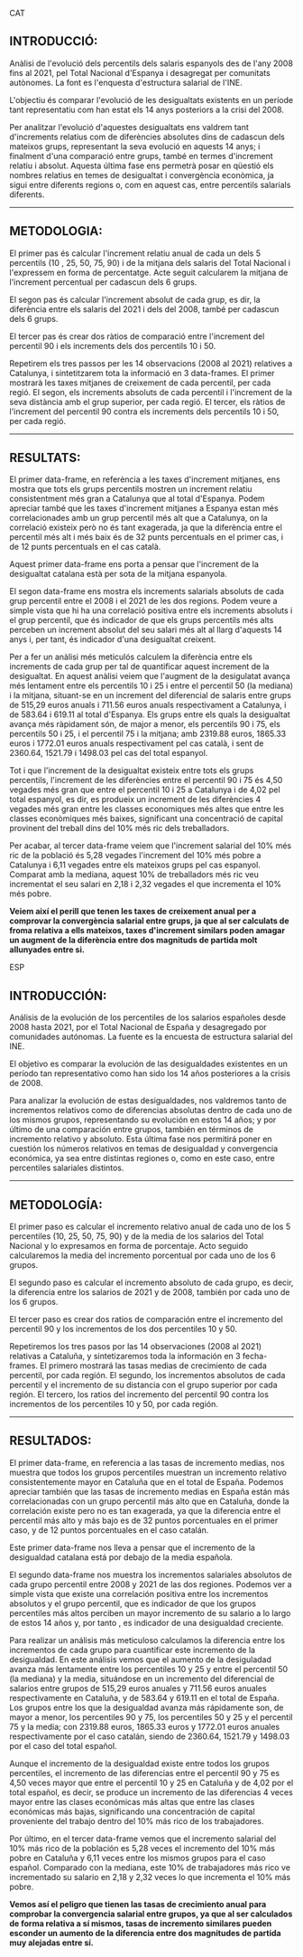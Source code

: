 CAT

INTRODUCCIÓ:
-
Anàlisi de l'evolució dels percentils dels salaris espanyols des de l'any 2008 fins al 2021, pel Total Nacional d'Espanya i desagregat per comunitats autònomes. La font es l'enquesta d'estructura salarial de l'INE.

L'objectiu és comparar l'evolució de les desigualtats existents en un període tant representatiu com han estat els 14 anys posteriors a la crisi del 2008.

Per analitzar l'evolució d'aquestes desigualtats ens valdrem tant d'increments relatius com de diferències absolutes dins de cadascun dels mateixos grups, representant la seva evolució en aquests 14 anys; i finalment d'una comparació entre grups, també en termes d'increment relatiu i absolut. Aquesta última fase ens permetrà posar en qüestió els nombres relatius en temes de desigualtat i convergència econòmica, ja sigui entre diferents regions o, com en aquest cas, entre percentils salarials diferents.

---------------------------------------------------------------------------------------------------------------
METODOLOGIA:
-
El primer pas és calcular l'increment relatiu anual de cada un dels 5 percentils (10 , 25, 50, 75, 90) i de la mitjana dels salaris del Total Nacional i l'expressem en forma de percentatge.
Acte seguit calcularem la mitjana de l'increment percentual per cadascun dels 6 grups.

El segon pas és calcular l'increment absolut de cada grup, es dir, la diferència entre els salaris del 2021 i dels del 2008, també per cadascun dels 6 grups.


El tercer pas és crear dos ràtios de comparació entre l'increment del percentil 90 i els increments dels dos percentils 10 i 50.

Repetirem els tres passos per les 14 observacions (2008 al 2021) relatives a Catalunya, i sintetitzarem tota la informació en 3 data-frames.
El primer mostrarà les taxes mitjanes de creixement de cada percentil, per cada regió.
El segon, els increments absoluts de cada percentil i l'increment de la seva distància amb el grup superior, per cada regió.
El tercer, els ràtios de l'increment del percentil 90 contra els increments dels percentils 10 i 50, per cada regió.
_______________________________________________________________________________________________________________
RESULTATS:
-
El primer data-frame, en referència a les taxes d'increment mitjanes, ens mostra que tots els grups percentils mostren un increment relatiu consistentment més gran a Catalunya que al total d'Espanya. Podem apreciar també que les taxes d'increment mitjanes a Espanya estan més correlacionades amb un grup percentil més alt que a Catalunya, on la correlació existeix però no és tant exagerada, ja que la diferència entre el percentil més alt i més baix és de 32 punts percentuals en el primer cas, i de 12 punts percentuals en el cas català.

Aquest primer data-frame ens porta a pensar que l'increment de la desigualtat catalana està per sota de la mitjana espanyola.

El segon data-frame ens mostra els increments salarials absoluts de cada grup percentil entre el 2008 i el 2021 de les dos regions. Podem veure a simple vista que hi ha una correlació positiva entre els increments absoluts i el grup percentil, que és indicador de que els grups percentils més alts perceben un increment absolut del seu salari més alt al llarg d'aquests 14 anys i, per tant, és indicador d'una desigualtat creixent. 

Per a fer un anàlisi més meticulós calculem la diferència entre els increments de cada grup per tal de quantificar aquest increment de la desigualtat.
En aquest anàlisi veiem que l'augment de la desigulatat avança més lentament entre els percentils 10 i 25 i entre el percentil 50 (la mediana) i la mitjana, situant-se en un increment del diferencial de salaris entre grups de 515,29 euros anuals i 711.56 euros anuals respectivament a Catalunya, i de 583.64 i 619.11 al total d'Espanya.
Els grups entre els quals la desigualtat avança més ràpidament són, de major a menor, els percentils 90 i 75, els percentils 50 i 25, i el percentil 75 i la mitjana; amb 2319.88 euros, 1865.33 euros i 1772.01 euros anuals respectivament pel cas català, i sent de 2360.64, 1521.79 i 1498.03 pel cas del total espanyol. 

Tot i que l'increment de la desigualtat existeix entre tots els grups percentils, l'increment de les diferències entre el percentil 90 i 75 és 4,50 vegades més gran que entre el percentil 10 i 25 a Catalunya i de 4,02 pel total espanyol, es dir, es produeix un increment de les diferències 4 vegades més gran entre les classes economiques més altes que entre les classes econòmiques més baixes, significant una concentració de capital provinent del treball dins del 10% més ric dels treballadors.

Per acabar, al tercer data-frame veiem que l'increment salarial del 10% més ric de la població és 5,28 vegades l'increment del 10% més pobre a Catalunya i 6,11 vegades entre els mateixos grups pel cas espanyol.
Comparat amb la mediana, aquest 10% de treballadors més ric veu incrementat el seu salari en 2,18 i 2,32 vegades el que incrementa el 10% més pobre.

**Veiem així el perill que tenen les taxes de creixement anual per a comprovar la convergència salarial entre grups, ja que al ser calculats de froma relativa a ells mateixos, taxes d'increment similars poden amagar un augment de la diferència entre dos magnituds de partida molt allunyades entre si.**

ESP

INTRODUCCIÓN:
-
Análisis de la evolución de los percentiles de los salarios españoles desde 2008 hasta 2021, por el Total Nacional de España y desagregado por comunidades autónomas. La fuente es la encuesta de estructura salarial del INE.

El objetivo es comparar la evolución de las desigualdades existentes en un período tan representativo como han sido los 14 años posteriores a la crisis de 2008.

Para analizar la evolución de estas desigualdades, nos valdremos tanto de incrementos relativos como de diferencias absolutas dentro de cada uno de los mismos grupos, representando su evolución en estos 14 años; y por último de una comparación entre grupos, también en términos de incremento relativo y absoluto. Esta última fase nos permitirá poner en cuestión los números relativos en temas de desigualdad y convergencia económica, ya sea entre distintas regiones o, como en este caso, entre percentiles salariales distintos.

-------------------------------------------------- -------------------------------------------------- -----------
METODOLOGÍA:
-
El primer paso es calcular el incremento relativo anual de cada uno de los 5 percentiles (10, 25, 50, 75, 90) y de la media de los salarios del Total Nacional y lo expresamos en forma de porcentaje.
Acto seguido calcularemos la media del incremento porcentual por cada uno de los 6 grupos.

El segundo paso es calcular el incremento absoluto de cada grupo, es decir, la diferencia entre los salarios de 2021 y de 2008, también por cada uno de los 6 grupos.


El tercer paso es crear dos ratios de comparación entre el incremento del percentil 90 y los incrementos de los dos percentiles 10 y 50.

Repetiremos los tres pasos por las 14 observaciones (2008 al 2021) relativas a Cataluña, y sintetizaremos toda la información en 3 fecha-frames.
El primero mostrará las tasas medias de crecimiento de cada percentil, por cada región.
El segundo, los incrementos absolutos de cada percentil y el incremento de su distancia con el grupo superior por cada región.
El tercero, los ratios del incremento del percentil 90 contra los incrementos de los percentiles 10 y 50, por cada región.
_______________________________________________________________________________________________________________
RESULTADOS:
-
El primer data-frame, en referencia a las tasas de incremento medias, nos muestra que todos los grupos percentiles muestran un incremento relativo consistentemente mayor en Cataluña que en el total de España. Podemos apreciar también que las tasas de incremento medias en España están más correlacionadas con un grupo percentil más alto que en Cataluña, donde la correlación existe pero no es tan exagerada, ya que la diferencia entre el percentil más alto y más bajo es de 32 puntos porcentuales en el primer caso, y de 12 puntos porcentuales en el caso catalán.

Este primer data-frame nos lleva a pensar que el incremento de la desigualdad catalana está por debajo de la media española.

El segundo data-frame nos muestra los incrementos salariales absolutos de cada grupo percentil entre 2008 y 2021 de las dos regiones. Podemos ver a simple vista que existe una correlación positiva entre los incrementos absolutos y el grupo percentil, que es indicador de que los grupos percentiles más altos perciben un mayor incremento de su salario a lo largo de estos 14 años y, por tanto , es indicador de una desigualdad creciente.

Para realizar un análisis más meticuloso calculamos la diferencia entre los incrementos de cada grupo para cuantificar este incremento de la desigualdad.
En este análisis vemos que el aumento de la desiguladad avanza más lentamente entre los percentiles 10 y 25 y entre el percentil 50 (la mediana) y la media, situándose en un incremento del diferencial de salarios entre grupos de 515,29 euros anuales y 711.56 euros anuales respectivamente en Cataluña, y de 583.64 y 619.11 en el total de España.
Los grupos entre los que la desigualdad avanza más rápidamente son, de mayor a menor, los percentiles 90 y 75, los percentiles 50 y 25 y el percentil 75 y la media; con 2319.88 euros, 1865.33 euros y 1772.01 euros anuales respectivamente por el caso catalán, siendo de 2360.64, 1521.79 y 1498.03 por el caso del total español.

Aunque el incremento de la desigualdad existe entre todos los grupos percentiles, el incremento de las diferencias entre el percentil 90 y 75 es 4,50 veces mayor que entre el percentil 10 y 25 en Cataluña y de 4,02 por el total español, es decir, se produce un incremento de las diferencias 4 veces mayor entre las clases económicas más altas que entre las clases económicas más bajas, significando una concentración de capital proveniente del trabajo dentro del 10% más rico de los trabajadores.

Por último, en el tercer data-frame vemos que el incremento salarial del 10% más rico de la población es 5,28 veces el incremento del 10% más pobre en Cataluña y 6,11 veces entre los mismos grupos para el caso español.
Comparado con la mediana, este 10% de trabajadores más rico ve incrementado su salario en 2,18 y 2,32 veces lo que incrementa el 10% más pobre.

**Vemos así el peligro que tienen las tasas de crecimiento anual para comprobar la convergencia salarial entre grupos, ya que al ser calculados de forma relativa a sí mismos, tasas de incremento similares pueden esconder un aumento de la diferencia entre dos magnitudes de partida muy alejadas entre sí.**
